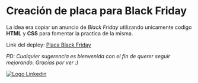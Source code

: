 # Creación de placa para Black Friday
La idea era copiar un anuncio de _Black Friday_ utilizando unicamente codigo **HTML** y **CSS** para fomentar la practica de la misma.

Link del deploy: [Placa Black Friday](https://black-friday.netlify.app/)

_PD: Cualquier sugerencia es bienvenida con el fin de querer seguir mejorando. Gracias por ver :)_

[![Logo Linkedin](https://cdn-icons-png.flaticon.com/24/1384/1384014.png "Ir a Linkedin de Nicolas Cabrera")](https://www.linkedin.com/in/nicolas-francisco-cabrera/)

